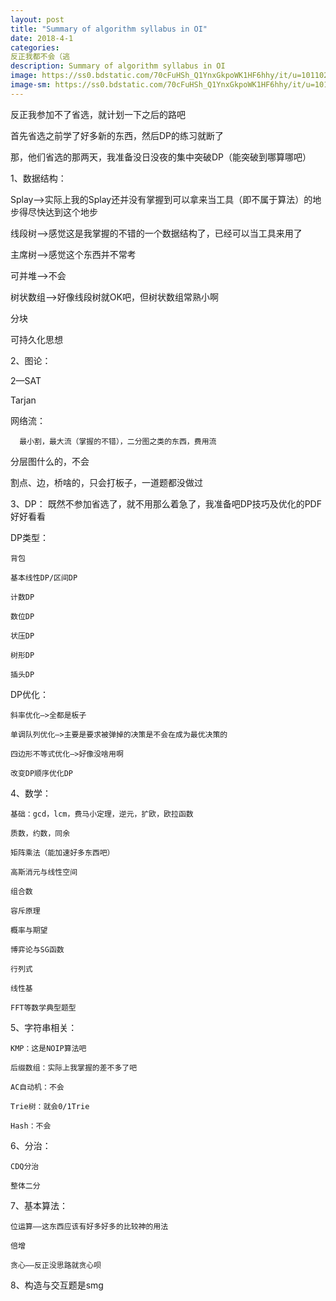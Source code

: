 ```yaml
---
layout: post
title: "Summary of algorithm syllabus in OI"
date: 2018-4-1
categories:
反正我都不会（逃
description: Summary of algorithm syllabus in OI
image: https://ss0.bdstatic.com/70cFuHSh_Q1YnxGkpoWK1HF6hhy/it/u=1011025542,1440730234&fm=27&gp=0.jpg
image-sm: https://ss0.bdstatic.com/70cFuHSh_Q1YnxGkpoWK1HF6hhy/it/u=1011025542,1440730234&fm=27&gp=0.jpg
---
```

反正我参加不了省选，就计划一下之后的路吧

首先省选之前学了好多新的东西，然后DP的练习就断了

那，他们省选的那两天，我准备没日没夜的集中突破DP（能突破到哪算哪吧）

1、数据结构：

   Splay—>实际上我的Splay还并没有掌握到可以拿来当工具（即不属于算法）的地步得尽快达到这个地步
   
   线段树—>感觉这是我掌握的不错的一个数据结构了，已经可以当工具来用了
   
   主席树—>感觉这个东西并不常考
   
   可并堆—>不会
   
   树状数组—>好像线段树就OK吧，但树状数组常熟小啊
   
   分块
   
   可持久化思想
   
2、图论：
	
  2—SAT
	
  Tarjan
	
  网络流：
	
      最小割，最大流（掌握的不错），二分图之类的东西，费用流
	
  分层图什么的，不会
	
  割点、边，桥啥的，只会打板子，一道题都没做过
	
3、DP：
  既然不参加省选了，就不用那么着急了，我准备吧DP技巧及优化的PDF好好看看
  
  DP类型：
    
    背包
	  
    基本线性DP/区间DP
	  
    计数DP
	  
    数位DP
	  
    状压DP
	  
    树形DP
	  
    插头DP
  
  DP优化：
	  
    斜率优化—>全都是板子
	  
    单调队列优化—>主要是要求被弹掉的决策是不会在成为最优决策的
	  
    四边形不等式优化—>好像没啥用啊
	  
    改变DP顺序优化DP
4、数学：
	  
    基础：gcd，lcm，费马小定理，逆元，扩欧，欧拉函数
	  
    质数，约数，同余
	  
    矩阵乘法（能加速好多东西吧）
	  
    高斯消元与线性空间
	  
    组合数
	  
    容斥原理
	  
    概率与期望
	
    博弈论与SG函数
	  
    行列式
	
    线性基
	
    FFT等数学典型题型

5、字符串相关：
	  
    KMP：这是NOIP算法吧
	
    后缀数组：实际上我掌握的差不多了吧
	
    AC自动机：不会
	
    Trie树：就会0/1Trie
	
    Hash：不会

6、分治：
	
    CDQ分治
	
    整体二分
  
7、基本算法：
	
    位运算——这东西应该有好多好多的比较神的用法
	  
    倍增
	  
    贪心——反正没思路就贪心呗

8、构造与交互题是smg
